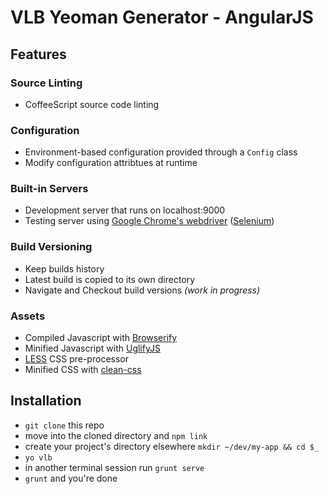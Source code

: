 # VLB Yeoman Generator - AngularJS

## Features

### Source Linting
- CoffeeScript source code linting
### Configuration
- Environment-based configuration provided through a ```Config``` class
- Modify configuration attribtues at runtime
### Built-in Servers
- Development server that runs on localhost:9000
- Testing server using [Google Chrome's webdriver](https://code.google.com/p/selenium/wiki/ChromeDriver) ([Selenium](http://docs.seleniumhq.org))
### Build Versioning
- Keep builds history
- Latest build is copied to its own directory
- Navigate and Checkout build versions *(work in progress)*
### Assets
- Compiled Javascript with [Browserify](http://browserify.org)
- Minified Javascript with [UglifyJS](https://github.com/mishoo/UglifyJS)
- [LESS](http://www.lesscss.org) CSS pre-processor
- Minified CSS with [clean-css](https://github.com/GoalSmashers/clean-css)

## Installation
- ```git clone``` this repo
- move into the cloned directory and ```npm link```
- create your project's directory elsewhere ```mkdir ~/dev/my-app && cd $_```
- ```yo vlb```
- in another terminal session run ```grunt serve```
- ```grunt``` and you're done
